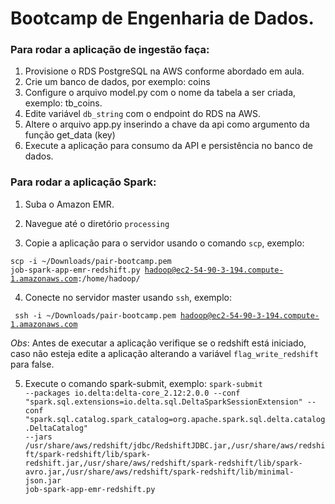 # Bootcamp de Engenharia de Dados.

### Para rodar a aplicação de ingestão faça:

1. Provisione o RDS PostgreSQL na AWS conforme abordado em aula.
2. Crie um banco de dados, por exemplo: coins
3. Configure o arquivo model.py com o nome da tabela a ser criada, exemplo: tb_coins.
4. Edite variável `db_string` com o endpoint do RDS na AWS.
5. Altere o arquivo app.py inserindo a chave da api como argumento da função get_data (key)
6. Execute a aplicação para consumo da API e persistência no banco de dados.


### Para rodar a aplicação Spark:
1. Suba o Amazon EMR.

2. Navegue até o diretório `processing`

3. Copie a aplicação para o servidor usando o comando `scp`, exemplo:

<code>scp -i ~/Downloads/pair-bootcamp.pem job-spark-app-emr-redshift.py hadoop@ec2-54-90-3-194.compute-1.amazonaws.com:/home/hadoop/ </code>

4. Conecte no servidor master usando `ssh`, exemplo:

<code> ssh -i ~/Downloads/pair-bootcamp.pem hadoop@ec2-54-90-3-194.compute-1.amazonaws.com </code>

*Obs*: Antes de executar a aplicação verifique se o redshift está iniciado, caso não esteja edite a aplicação alterando a variável `flag_write_redshift` para false.

5. Execute o comando spark-submit, exemplo:
<code>spark-submit --packages io.delta:delta-core_2.12:2.0.0 --conf "spark.sql.extensions=io.delta.sql.DeltaSparkSessionExtension" --conf "spark.sql.catalog.spark_catalog=org.apache.spark.sql.delta.catalog.DeltaCatalog"  --jars /usr/share/aws/redshift/jdbc/RedshiftJDBC.jar,/usr/share/aws/redshift/spark-redshift/lib/spark-redshift.jar,/usr/share/aws/redshift/spark-redshift/lib/spark-avro.jar,/usr/share/aws/redshift/spark-redshift/lib/minimal-json.jar job-spark-app-emr-redshift.py</code>